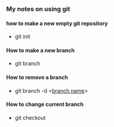 ### My notes on using git

#### how to make a new empty git repository
- git init



#### How to make a new branch
- git branch <branch-name>

#### How to remove a branch
- git branch -d <[branch name](branch-name)>

#### How to change current branch
- git checkout <branch-name>

